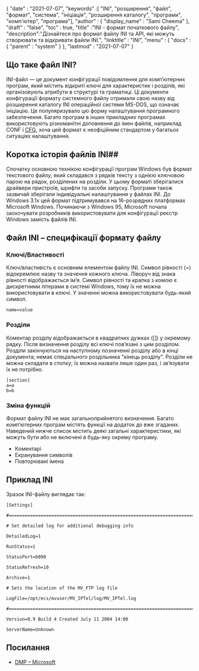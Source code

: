 {
  "date" : "2021-07-07",
  "keywords" :[ "INI", "розширення", "файл", "формат", "система", "ініціація", "розширення каталогу", "програми", "комп'ютер", "програма"],
  "author" : {
    "display_name" : "Sami Cheema"
},
  "draft" : "false",
  "toc" : true,
  "title" :"INI - формат початкового файлу",
  "description":"Дізнайтеся про формат файлу INI та API, які можуть створювати та відкривати файли INI.",
  "linktitle" : "INI",
  "menu" : {
    "docs" : {
      "parent" : "system"
}
},
  "lastmod" : "2021-07-07"
}

## Що таке файл INI? ##

INI-файл — це документ конфігурації повідомлення для комп’ютерних програм, який містить відкриті ключі для характеристик і розділів, які організовують атрибути в структурі та граматиці. Ці документи конфігурації формату системного файлу отримали свою назву від розширення каталогу INI операційної системи MS-DOS, що означає ініціацію. Це популяризувало цю форму налаштування програмного забезпечення. Багато програм в інших прикладних програмах використовують різноманітні доповнення до імен файлів, наприклад CONF і [CFG](/uk/system/cfg/), хоча цей формат є неофіційним стандартом у багатьох ситуаціях налаштування.

## Коротка історія файлів INI##

Спочатку основною технікою конфігурації програм Windows був формат текстового файлу, який складався з рядків тексту з однією ключовою парою на рядок, розділених на розділи. У цьому форматі зберігалися драйвери пристроїв, шрифти та засоби запуску. Програми також зазвичай зберігали індивідуальні налаштування у файлах INI.
До Windows 3.1x цей формат підтримувався на 16-розрядних платформах Microsoft Windows. Починаючи з Windows 95, Microsoft почала заохочувати розробників використовувати для конфігурації реєстр Windows замість файлів INI.

## Файл INI – специфікації формату файлу

### Ключі/Властивості ###

Ключ/властивість є основним елементом файлу INI. Символ рівності (=) відокремлює назву та значення кожного ключа. Ліворуч від знака рівності відображається ім’я. Символ рівності та крапка з комою є дискретними літерами в системі Windows, тому їх не можна використовувати в ключі. У значенні можна використовувати будь-який символ.

```
name=value
```

### Розділи ###

Коментар розділу відображається в квадратних дужках ([]) у окремому рядку. Після визначення розділу всі ключі пов’язані з цим розділом. Розділи закінчуються на наступному позначенні розділу або в кінці документа; немає спеціального роздільника "кінець розділу". Розділи не можна складати в стопку; їх можна назвати лише один раз, і зв’язувати їх не потрібно.

```
[section]
a=a
b=b
```

### Зміна функцій ###

Формат файлу INI не має загальноприйнятого визначення. Багато комп’ютерних програм містять функції на додаток до вже згаданих. Наведений нижче список містить деякі загальні характеристики, які можуть бути або не включені в будь-яку окрему програму.

* Коментарі
* Екранування символів
* Повторювані імена


## Приклад INI ##

Зразок INI-файлу виглядає так:

```
[Settings]
 
#======================================================================
 
# Set detailed log for additional debugging info
 
DetailedLog=1
 
RunStatus=1
 
StatusPort=6090
 
StatusRefresh=10
 
Archive=1
 
# Sets the location of the MV_FTP log file
 
LogFile=/opt/ecs/mvuser/MV_IPTel/log/MV_IPTel.log
 
#======================================================================
 
Version=0.9 Build 4 Created July 11 2004 14:00
 
ServerName=Unknown

```

## Посилання ##

* [DMP – Microsoft](https://docs.microsoft.com/en-us/troubleshoot/windows-client/performance/read-small-memory-dump-file)

